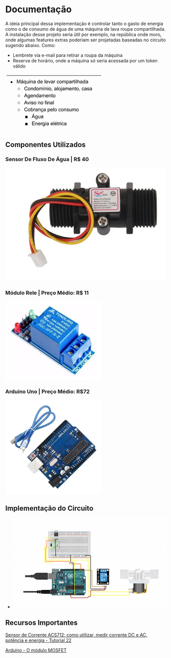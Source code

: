 # Documentação
A ideia principal dessa implementação é controlar tanto o gasto de energia como o de consumo de água de uma máquina de lava roupa compartilhada.
A instalação desse projeto seria útil por exemplo, na república onde moro, onde algumas features extras poderiam ser projetadas baseadas no circuito sugerido abaixo.
Como:
* Lembrete via e-mail para retirar a roupa da máquina
* Reserva de horário, onde a máquina só seria acessada por um token válido



<img src=images/objetivo.png width="300">

## Componentes Utilizados
### Sensor De Fluxo De Água | R$ 40
![Válvula](images/watersensor.jpg)
### Módulo Rele | Preço Médio: R$ 11
<img src=images/rele.jpg width="300">


### Arduino Uno | Preço Médio: R$72
<img src=images/arduino.png width="300">


## Implementação do Circuito
- ![Circuito](images/circuito.png)

## Recursos Importantes

[Sensor de Corrente ACS712: como utilizar, medir corrente DC e AC, potência e energia - Tutorial 22](https://www.youtube.com/watch?v=4GlKsWehGP4&ab_channel=GEProjetoseTutoriais)

[Arduino - O módulo MOSFET](https://www.youtube.com/watch?v=vn7YeFh1xv4&ab_channel=OMundoDaCi%C3%AAncia)